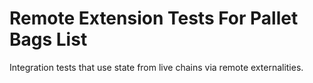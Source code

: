 # Remote Extension Tests For Pallet Bags List

Integration tests that use state from live chains via remote externalities.
